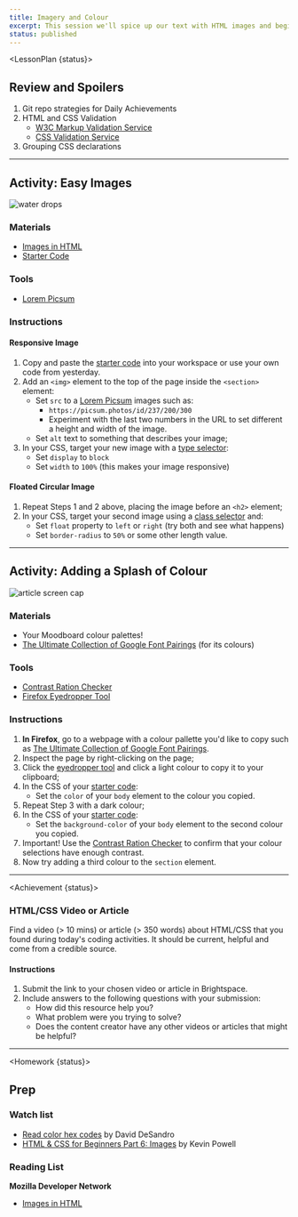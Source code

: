 ```yaml
---
title: Imagery and Colour
excerpt: This session we'll spice up our text with HTML images and begin implementing colour palettes.
status: published
---
```


<script>
	import Homework from "$lib/components/Homework.svelte";
	import LessonPlan from "$lib/components/LessonPlan.svelte";
	import Achievement from "$lib/components/Achievement.svelte";
</script>

<LessonPlan {status}>

<h2>Review and Spoilers</h2>

1. Git repo strategies for Daily Achievements
2. HTML and CSS Validation
	- [W3C Markup Validation Service](https://validator.w3.org/)
	- [CSS Validation Service](https://jigsaw.w3.org/css-validator/)
3. Grouping CSS declarations

---

<h2>Activity: Easy Images</h2>

![water drops](/images/html/water-drops-banner.png)

### Materials
- [Images in HTML](https://developer.mozilla.org/en-US/docs/Learn/HTML/Multimedia_and_embedding/Images_in_HTML)
- [Starter Code](https://github.com/sait-wbdv/dailies-f23/tree/main/2023-09-13-images-colour/01-wiki-starter)

### Tools
- [Lorem Picsum](https://picsum.photos/)

### Instructions
#### Responsive Image
1. Copy and paste the [starter code](https://github.com/sait-wbdv/dailies-f23/tree/main/2023-09-13-images-colour/01-wiki-starter) into your workspace or use your own code from yesterday.
2. Add an `<img>` element to the top of the page inside the `<section>` element:
	- Set `src` to a [Lorem Picsum](https://picsum.photos/) images such as:
		- `https://picsum.photos/id/237/200/300`
		- Experiment with the last two numbers in the URL to set different a height and width of the image.
	- Set `alt` text to something that describes your image;
3. In your CSS, target your new image with a [type selector]():
	- Set `display` to `block`
	- Set `width` to `100%` (this makes your image responsive)

#### Floated Circular Image
1. Repeat Steps 1 and 2 above, placing the image before an `<h2>` element;
2. In your CSS, target your second image using a [class selector]() and:
	- Set `float` property to `left` or `right` (try both and see what happens)
	- Set `border-radius` to `50%` or some other length value.

---

<h2>Activity: Adding a Splash of Colour</h2>

![article screen cap](/images/html/colour-banner.png)

### Materials
- Your Moodboard colour palettes!
- [The Ultimate Collection of Google Font Pairings](https://heyreliable.com/ultimate-google-font-pairings/) (for its colours)

### Tools
- [Contrast Ration Checker](https://contrast-ratio.com)
- [Firefox Eyedropper Tool](https://firefox-source-docs.mozilla.org/devtools-user/eyedropper/index.html)

### Instructions
1. **In Firefox**, go to a webpage with a colour pallette you'd like to copy such as [The Ultimate Collection of Google Font Pairings](https://heyreliable.com/ultimate-google-font-pairings/).
2. Inspect the page by right-clicking on the page;
3. Click the [eyedropper tool](https://firefox-source-docs.mozilla.org/devtools-user/eyedropper/index.html) and click a light colour to copy it to your clipboard;
4. In the CSS of your [starter code](https://github.com/sait-wbdv/dailies-f23/tree/main/2023-09-13-images-colour/01-wiki-starter):
	- Set the `color` of your `body` element to the colour you copied.
5. Repeat Step 3 with a dark colour;
6. In the CSS of your [starter code](https://github.com/sait-wbdv/dailies-f23/tree/main/2023-09-13-images-colour/01-wiki-starter):
	- Set the `background-color` of your `body` element to the second colour you copied.
7. Important! Use the [Contrast Ration Checker](https://contrast-ratio.com) to confirm that your colour selections have enough contrast.
8. Now try adding a third colour to the `section` element.

</LessonPlan>

---

<Achievement {status}>

### HTML/CSS Video or Article
Find a video (> 10 mins) or article (> 350 words) about HTML/CSS that you found during today's coding activities. It should be current, helpful and come from a credible source.

#### Instructions
1. Submit the link to your chosen video or article in Brightspace.
2. Include answers to the following questions with your submission:
	- How did this resource help you?
	- What problem were you trying to solve?
	- Does the content creator have any other videos or articles that might be helpful?

</Achievement>

---

<Homework {status}>

<h2>Prep</h2>

### Watch list
- [Read color hex codes](https://www.youtube.com/watch?v=eqZqx6lRPe0) by David DeSandro
- [HTML & CSS for Beginners Part 6: Images](https://www.youtube.com/watch?v=0xoztJCHpbQ) by Kevin Powell

### Reading List
**Mozilla Developer Network**
- [Images in HTML](https://developer.mozilla.org/en-US/docs/Learn/HTML/Multimedia_and_embedding/Images_in_HTML)

</Homework>
